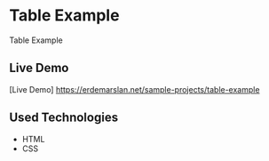 # Table Example

Table Example

## Live Demo

[Live Demo] https://erdemarslan.net/sample-projects/table-example


## Used Technologies 

+ HTML
+ CSS

